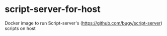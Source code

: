 # script-server-for-host
Docker image to run Script-server's (https://github.com/bugy/script-server) scripts on host

